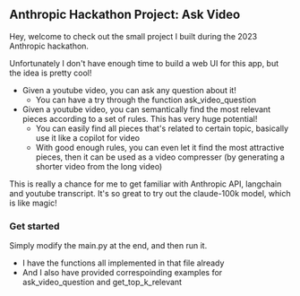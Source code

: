 ## Anthropic Hackathon Project: Ask Video

Hey, welcome to check out the small project I built during the 2023 Anthropic hackathon.

Unfortunately I don't have enough time to build a web UI for this app, but the idea is pretty cool!
- Given a youtube video, you can ask any question about it!
  - You can have a try through the function ask_video_question
- Given a youtube video, you can semantically find the most relevant pieces according to a set of rules. This has very huge potential!
  - You can easily find all pieces that's related to certain topic, basically use it like a copilot for video
  - With good enough rules, you can even let it find the most attractive pieces, then it can be used as a video compresser (by generating a shorter video from the long video)


This is really a chance for me to get familiar with Anthropic API, langchain and youtube transcript. It's so great to try out the claude-100k model, which is like magic!


### Get started

Simply modify the main.py at the end, and then run it.
- I have the functions all implemented in that file already
- And I also have provided correspoinding examples for ask_video_question and get_top_k_relevant


